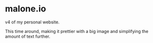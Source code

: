 # malone.io

v4 of my personal website.

This time around, making it prettier with a big image and simplifying the amount of text further.
